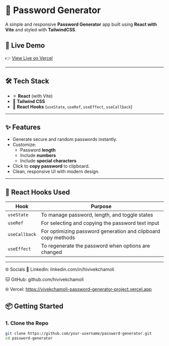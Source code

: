 # 🔐 Password Generator

A simple and responsive **Password Generator** app built using **React with Vite** and styled with **TailwindCSS**.

## 🚀 Live Demo

👉 [View Live on Vercel]([https://vivekchamoli-password-generator-project.vercel.app/])  

---

## 🛠 Tech Stack

- ⚛️ **React** (with Vite)
- 🎨 **Tailwind CSS**
- 🧠 **React Hooks** (`useState`, `useRef`, `useEffect`, `useCallback`)

---

## ✨ Features

- Generate secure and random passwords instantly.
- Customize:
  - Password **length**
  - Include **numbers**
  - Include **special characters**
- Click to **copy password** to clipboard.
- Clean, responsive UI with modern design.

---

## 🧩 React Hooks Used

| Hook         | Purpose                                                       |
|--------------|---------------------------------------------------------------|
| `useState`   | To manage password, length, and toggle states                 |
| `useRef`     | For selecting and copying the password text input             |
| `useCallback`| For optimizing password generation and clipboard copy methods |
| `useEffect`  | To regenerate the password when options are changed           |

---

🌐 Socials
🔗 LinkedIn: linkedin.com/in/hivivekchamoli

🐱 GitHub: github.com/hivivekchamoli

🌐 Vercel: https://vivekchamoli-password-generator-project.vercel.app


## 📦 Getting Started

### 1. Clone the Repo

```bash
git clone https://github.com/your-username/password-generator.git
cd password-generator
